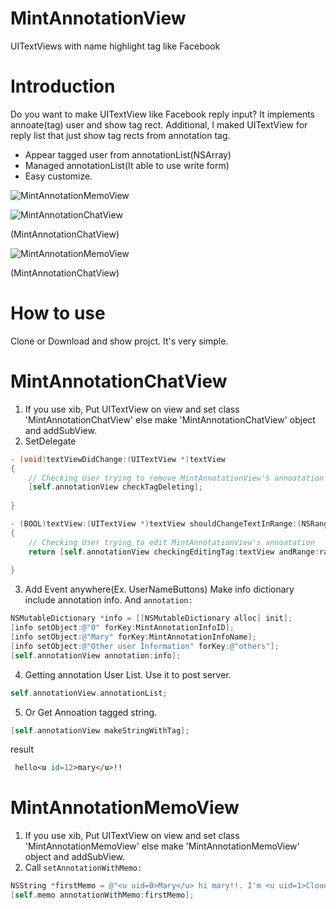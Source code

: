 MintAnnotationView
==================

UITextViews with name highlight tag like Facebook


Introduction
==
Do you want to make UITextView like Facebook reply input?
It implements annoate(tag) user and show tag rect.
Additional, I maked UITextView for reply list that just show tag rects from annotation tag.

 * Appear tagged user from annotationList(NSArray)
 * Managed annotationList(It able to use write form)
 * Easy customize.
 

![MintAnnotationMemoView](https://raw.githubusercontent.com/soleaf/MintAnnotationView/master/cs_chatview.gif)

![MintAnnotationChatView](https://raw.githubusercontent.com/soleaf/MintAnnotationView/master/sc_chatview.png)

(MintAnnotationChatView)

![MintAnnotationMemoView](https://raw.githubusercontent.com/soleaf/MintAnnotationView/master/cs_memoview.png)

(MintAnnotationChatView)

How to use
==
Clone or Download and show projct. It's very simple.

MintAnnotationChatView
====

1) If you use xib, Put UITextView on view and set class 'MintAnnotationChatView' else make 'MintAnnotationChatView' object and addSubView.
2) SetDelegate

```objective-c
- (void)textViewDidChange:(UITextView *)textView
{
    // Checking User trying to remove MintAnnotationView's annoatation
    [self.annotationView checkTagDeleting];
    
}

- (BOOL)textView:(UITextView *)textView shouldChangeTextInRange:(NSRange)range replacementText:(NSString *)text
{
    // Checking User trying to edit MintAnnotationView's annoatation
    return [self.annotationView checkingEditingTag:textView andRange:range];
    
}
```

3) Add Event anywhere(Ex. UserNameButtons) Make info dictionary include annotation info. And `annotation:`

```objective-c
NSMutableDictionary *info = [[NSMutableDictionary alloc] init];
[info setObject:@"0" forKey:MintAnnotationInfoID];
[info setObject:@"Mary" forKey:MintAnnotationInfoName];
[info setObject:@"Other user Information" forKey:@"others"];
[self.annotationView annotation:info];
```

4) Getting annotation User List. Use it to post server.

```objective-c
self.annotationView.annotationList;
```

5) Or Get Annoation tagged string.

```objective-c
[self.annotationView makeStringWithTag];
```
result
```html
 hello<u id=12>mary</u>!!
```

MintAnnotationMemoView
====

1. If you use xib, Put UITextView on view and set class 'MintAnnotationMemoView' else make 'MintAnnotationMemoView' object and addSubView.
2. Call `setAnnotationWithMemo: `

```objective-c
NSString *firstMemo = @"<u uid=0>Mary</u> hi mary!!. I'm <u uid=1>Cloud</u>.";
[self.memo annotationWithMemo:firstMemo];
```
